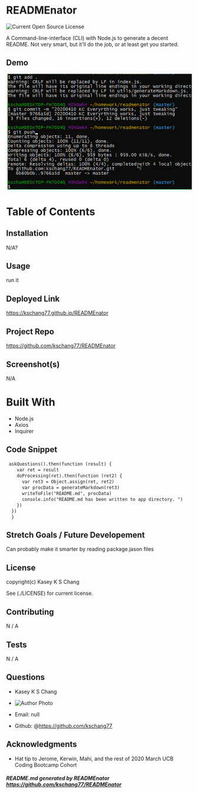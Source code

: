 
# READMEnator

![Current Open Source License](https://img.shields.io/github/license/kschang77/READMEnator?style=plastic)

  A Command-line-interface (CLI) with Node.js to generate a decent README. Not very smart, but it'll do the job, or at least get you started. 
  
## Demo

![demo animated gif](x.gif)


# Table of Contents

## Installation

N/A?

## Usage

  run it


## Deployed Link

  https://kschang77.github.ip/READMEnator


## Project Repo

  https://github.com/kschang77/READMEnator


## Screenshot(s)

  N/A 


# Built With

* Node.js
* Axios
* Inquirer


## Code Snippet

```
 askQuestions().then(function (result) {
    var ret = result
    doProcessing(ret).then(function (ret2) {
      var ret3 = Object.assign(ret, ret2)
      var procData = generateMarkdown(ret3)
      writeToFile("README.md", procData)
      console.info("README.md has been written to app directory. ")
    })
  })
  }
```
  
## Stretch Goals / Future Developement

Can probably make it smarter by reading package.jason files 


## License

  copyright(c) Kasey K S Chang

  See (./LICENSE) for current license.


## Contributing

N / A


## Tests

N / A


## Questions

  * Kasey K S Chang

  * ![Author Photo](https://avatars1.githubusercontent.com/u/15042541?v=4)

  * Email: null

  * Github: @https://github.com/kschang77


## Acknowledgments

  * Hat tip to Jerome, Kerwin, Mahi, and the rest of 2020 March UCB Coding Bootcamp Cohort

##### README.md generated by READMEnator https://github.com/kschang77/READMEnator
    

